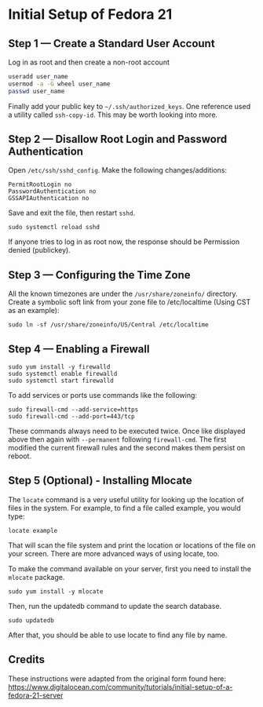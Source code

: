 Initial Setup of Fedora 21
==========================

Step 1 — Create a Standard User Account
---------------------------------------

Log in as root and then create a non-root account

```bash
useradd user_name
usermod -a -G wheel user_name
passwd user_name
```

Finally add your public key to `~/.ssh/authorized_keys`.  One reference used a utility called `ssh-copy-id`.  This may be worth looking into more.

Step 2 — Disallow Root Login and Password Authentication
--------------------------------------------------------

Open `/etc/ssh/sshd_config`.   Make the following changes/additions:

```
PermitRootLogin no
PasswordAuthentication no
GSSAPIAuthentication no
```

Save and exit the file, then restart `sshd`.

```
sudo systemctl reload sshd
```

If anyone tries to log in as root now, the response should be Permission denied (publickey).

Step 3 ­— Configuring the Time Zone
-----------------------------------

All the known timezones are under the `/usr/share/zoneinfo/` directory.  Create a symbolic soft link from your zone file to /etc/localtime (Using CST as an example):

```
sudo ln -sf /usr/share/zoneinfo/US/Central /etc/localtime
```

Step 4 — Enabling a Firewall
----------------------------

```
sudo yum install -y firewalld
sudo systemctl enable firewalld
sudo systemctl start firewalld
```

To add services or ports use commands like the following:

```
sudo firewall-cmd --add-service=https
sudo firewall-cmd --add-port=443/tcp
```

These commands always need to be executed twice.  Once like displayed above then again with `--permanent` following `firewall-cmd`.  The first modified the current firewall rules and the second makes them persist on reboot.

Step 5 (Optional) - Installing Mlocate
--------------------------------------

The `locate` command is a very useful utility for looking up the location of files in the system. For example, to find a file called example, you would type:

```
locate example
```

That will scan the file system and print the location or locations of the file on your screen. There are more advanced ways of using locate, too.

To make the command available on your server, first you need to install the `mlocate` package.

```
sudo yum install -y mlocate
```

Then, run the updatedb command to update the search database.

```
sudo updatedb
```

After that, you should be able to use locate to find any file by name.

Credits
-------

These instructions were adapted from the original form found here: https://www.digitalocean.com/community/tutorials/initial-setup-of-a-fedora-21-server
